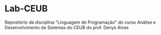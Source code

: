 # Lab-CEUB
Repositório da disciplina "Linguagem de Programação" do curso Análise e Desenvolvimento de Sistemas do CEUB do prof. Denys Alves
